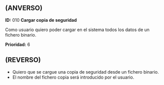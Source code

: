 ## **(ANVERSO)**
**ID:** 010 **Cargar copia de seguridad**

Como usuario quiero poder cargar en el sistema todos los datos de un fichero binario.

**Prioridad:** 6

## **(REVERSO)**
* Quiero que se cargue una copia de seguridad desde un fichero binario.
* El nombre del fichero copia será introducido por el usuario.
